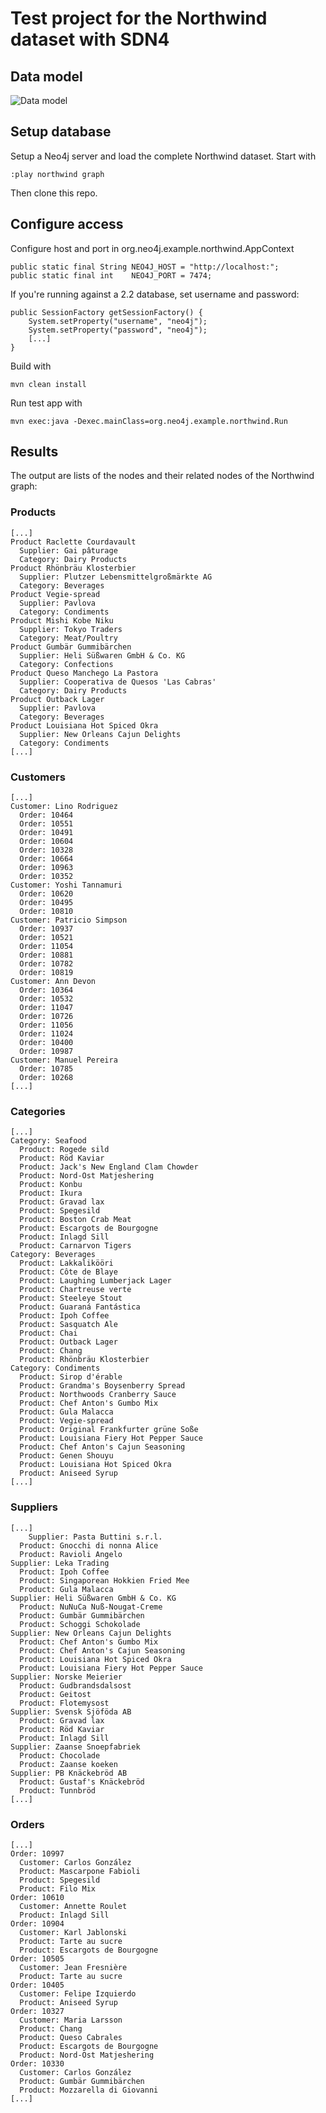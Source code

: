 # Test project for the Northwind dataset with SDN4

## Data model

![Data model](data-model.png "Data model")

## Setup database

Setup a Neo4j server and load the complete Northwind dataset. Start with

    :play northwind graph

Then clone this repo.

## Configure access

Configure host and port in org.neo4j.example.northwind.AppContext

	public static final String NEO4J_HOST = "http://localhost:";
	public static final int    NEO4J_PORT = 7474;

If you're running against a 2.2 database, set username and password:

    public SessionFactory getSessionFactory() {
        System.setProperty("username", "neo4j");
        System.setProperty("password", "neo4j");
        [...]
    }

Build with

    mvn clean install

Run test app with

    mvn exec:java -Dexec.mainClass=org.neo4j.example.northwind.Run

## Results

The output are lists of the nodes and their related nodes of the Northwind graph:

### Products

    [...]
	Product Raclette Courdavault
	  Supplier: Gai pâturage
	  Category: Dairy Products
	Product Rhönbräu Klosterbier
	  Supplier: Plutzer Lebensmittelgroßmärkte AG
	  Category: Beverages
	Product Vegie-spread
	  Supplier: Pavlova
	  Category: Condiments
	Product Mishi Kobe Niku
	  Supplier: Tokyo Traders
	  Category: Meat/Poultry
	Product Gumbär Gummibärchen
	  Supplier: Heli Süßwaren GmbH & Co. KG
	  Category: Confections
	Product Queso Manchego La Pastora
	  Supplier: Cooperativa de Quesos 'Las Cabras'
	  Category: Dairy Products
	Product Outback Lager
	  Supplier: Pavlova
	  Category: Beverages
	Product Louisiana Hot Spiced Okra
	  Supplier: New Orleans Cajun Delights
	  Category: Condiments
    [...]
    
### Customers

    [...]
	Customer: Lino Rodriguez
	  Order: 10464
	  Order: 10551
	  Order: 10491
	  Order: 10604
	  Order: 10328
	  Order: 10664
	  Order: 10963
	  Order: 10352
	Customer: Yoshi Tannamuri
	  Order: 10620
	  Order: 10495
	  Order: 10810
	Customer: Patricio Simpson
	  Order: 10937
	  Order: 10521
	  Order: 11054
	  Order: 10881
	  Order: 10782
	  Order: 10819
	Customer: Ann Devon
	  Order: 10364
	  Order: 10532
	  Order: 11047
	  Order: 10726
	  Order: 11056
	  Order: 11024
	  Order: 10400
	  Order: 10987
	Customer: Manuel Pereira
	  Order: 10785
	  Order: 10268
    [...]
    
### Categories

    [...]
	Category: Seafood
	  Product: Rogede sild
	  Product: Röd Kaviar
	  Product: Jack's New England Clam Chowder
	  Product: Nord-Ost Matjeshering
	  Product: Konbu
	  Product: Ikura
	  Product: Gravad lax
	  Product: Spegesild
	  Product: Boston Crab Meat
	  Product: Escargots de Bourgogne
	  Product: Inlagd Sill
	  Product: Carnarvon Tigers
	Category: Beverages
	  Product: Lakkalikööri
	  Product: Côte de Blaye
	  Product: Laughing Lumberjack Lager
	  Product: Chartreuse verte
	  Product: Steeleye Stout
	  Product: Guaraná Fantástica
	  Product: Ipoh Coffee
	  Product: Sasquatch Ale
	  Product: Chai
	  Product: Outback Lager
	  Product: Chang
	  Product: Rhönbräu Klosterbier
	Category: Condiments
	  Product: Sirop d'érable
	  Product: Grandma's Boysenberry Spread
	  Product: Northwoods Cranberry Sauce
	  Product: Chef Anton's Gumbo Mix
	  Product: Gula Malacca
	  Product: Vegie-spread
	  Product: Original Frankfurter grüne Soße
	  Product: Louisiana Fiery Hot Pepper Sauce
	  Product: Chef Anton's Cajun Seasoning
	  Product: Genen Shouyu
	  Product: Louisiana Hot Spiced Okra
	  Product: Aniseed Syrup
    [...]

### Suppliers

    [...]
    	Supplier: Pasta Buttini s.r.l.
	  Product: Gnocchi di nonna Alice
	  Product: Ravioli Angelo
	Supplier: Leka Trading
	  Product: Ipoh Coffee
	  Product: Singaporean Hokkien Fried Mee
	  Product: Gula Malacca
	Supplier: Heli Süßwaren GmbH & Co. KG
	  Product: NuNuCa Nuß-Nougat-Creme
	  Product: Gumbär Gummibärchen
	  Product: Schoggi Schokolade
	Supplier: New Orleans Cajun Delights
	  Product: Chef Anton's Gumbo Mix
	  Product: Chef Anton's Cajun Seasoning
	  Product: Louisiana Hot Spiced Okra
	  Product: Louisiana Fiery Hot Pepper Sauce
	Supplier: Norske Meierier
	  Product: Gudbrandsdalsost
	  Product: Geitost
	  Product: Flotemysost
	Supplier: Svensk Sjöföda AB
	  Product: Gravad lax
	  Product: Röd Kaviar
	  Product: Inlagd Sill
	Supplier: Zaanse Snoepfabriek
	  Product: Chocolade
	  Product: Zaanse koeken
	Supplier: PB Knäckebröd AB
	  Product: Gustaf's Knäckebröd
	  Product: Tunnbröd
    [...]


### Orders

    [...]
	Order: 10997
	  Customer: Carlos González
	  Product: Mascarpone Fabioli
	  Product: Spegesild
	  Product: Filo Mix
	Order: 10610
	  Customer: Annette Roulet
	  Product: Inlagd Sill
	Order: 10904
	  Customer: Karl Jablonski
	  Product: Tarte au sucre
	  Product: Escargots de Bourgogne
	Order: 10505
	  Customer: Jean Fresnière
	  Product: Tarte au sucre
	Order: 10405
	  Customer: Felipe Izquierdo
	  Product: Aniseed Syrup
	Order: 10327
	  Customer: Maria Larsson
	  Product: Chang
	  Product: Queso Cabrales
	  Product: Escargots de Bourgogne
	  Product: Nord-Ost Matjeshering
	Order: 10330
	  Customer: Carlos González
	  Product: Gumbär Gummibärchen
	  Product: Mozzarella di Giovanni
    [...]    
